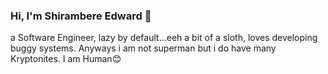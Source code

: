 ### Hi, I'm Shirambere Edward 👋 

a Software Engineer, lazy by default...eeh a bit of a sloth, loves developing buggy systems. Anyways i am not superman but i do have many Kryptonites. I am Human:blush:
